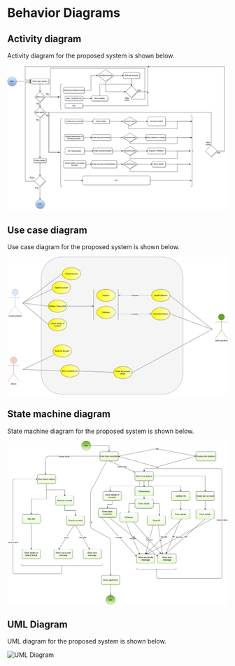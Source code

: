 # Behavior Diagrams

## Activity diagram

Activity diagram for the proposed system is shown below.

![Activity](https://github.com/Umeshpalivela/M1_Banking_Application/blob/main/images/Activity_diagram.png)

## Use case diagram

Use case diagram for the proposed system is shown below.

![Usecase](https://github.com/Umeshpalivela/M1_Banking_Application/blob/main/images/UseCase.png)

## State machine diagram

State machine diagram for the proposed system is shown below.

![State](https://github.com/Umeshpalivela/M1_Banking_Application/blob/main/images/State_machine_diagram.png)

## UML Diagram

UML diagram for the proposed system is shown below.

![UML Diagram](https://github.com/Umeshpalivela/M1_Banking_Applicationt/blob/main/images/C%20Bank%20UML.png)
